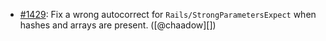 * [#1429](https://github.com/rubocop/rubocop-rails/issues/1429): Fix a wrong autocorrect for `Rails/StrongParametersExpect` when hashes and arrays are present. ([@chaadow][])
